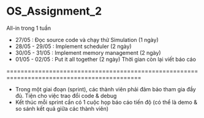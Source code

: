 # OS_Assignment_2
All-in trong 1 tuần 
- 27/05		: Đọc source code và chạy thử Simulation	(1 ngày)
- 28/05 - 29/05	: Implement scheduler				(2 ngày)
- 30/05 - 31/05	: Implement memory management			(2 ngày)
- 01/05 - 02/05	: Put it all together				(2 ngày)
Thời gian còn lại viết báo cáo

============================================================================================
- Trong một giai đoạn (sprint), các thành viên phải đảm bảo tham gia đầy đủ. Tiện cho việc trao đổi code & debug
- Kết thúc mỗi sprint cần có 1 cuộc họp báo cáo tiến độ (có thể là demo & so sánh kết quả giữa các thành viên)
